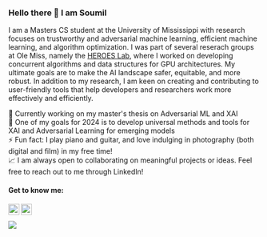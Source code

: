 ### Hello there 👋 I am <strong>Soumil</strong> <!--[Soumil](https://www.soumildatta.com/)-->

I am a Masters CS student at the University of Mississippi with research focuses on trustworthy and adversarial machine learning, efficient machine learning, and algorithm optimization. I was part of several reserach groups at Ole Miss, namely the [HEROES Lab](https://john.cs.olemiss.edu/heroes/), where I worked on developing concurrent algorithms and data structures for GPU architectures. My ultimate goals are to make the AI landscape safer, equitable, and more robust. In addition to my research, I am keen on creating and contributing to user-friendly tools that help developers and researchers work more effectively and efficiently.
<!---🌱 I’m currently exploring Adversarial ML, and Algorithm Optimizations--->
🔭 Currently working on my master's thesis on Adversarial ML and XAI   
🥅 One of my goals for 2024 is to develop universal methods and tools for XAI and Adversarial Learning for emerging models   
⚡ Fun fact: I play piano and guitar, and love indulging in photography (both digital and film) in my free time!        
📈 I am always open to collaborating on meaningful projects or ideas. Feel free to reach out to me through LinkedIn!

#### Get to know me:
<!---[<img align="left" alt="codeSTACKr.com" width="22px" src="https://raw.githubusercontent.com/iconic/open-iconic/master/svg/globe.svg" />][website]--->
<!---[<img align="left" alt="codeSTACKr | YouTube" width="22px" src="https://cdn.jsdelivr.net/npm/simple-icons@v3/icons/youtube.svg" />][youtube]--->
<!---[<img align="left" alt="codeSTACKr | Instagram" width="22px" src="https://cdn.jsdelivr.net/npm/simple-icons@v3/icons/instagram.svg" />][instagram]--->
[<img align="left" alt="codeSTACKr | LinkedIn" width="22px" src="https://upload.wikimedia.org/wikipedia/commons/c/ca/LinkedIn_logo_initials.png" />](https://www.linkedin.com/in/soumildatta/)
[<img align="left" alt="codeSTACKr | Spotify" width="22px" src="https://upload.wikimedia.org/wikipedia/commons/1/19/Spotify_logo_without_text.svg"/>](https://open.spotify.com/user/igmjtoh69apsl4fmc5isanek7?si=33684235e50f4e12)
</br></br>
![](https://komarev.com/ghpvc/?username=soumildatta&color=blue)
<!--![Github stats](https://github-readme-stats.vercel.app/api?username=soumildatta&show_icons=true)-->
<!--
**soumildatta/soumildatta** is a ✨ _special_ ✨ repository because its `README.md` (this file) appears on your GitHub profile.

Here are some ideas to get you started:
[High Fidelity Virtual Environments Lab](https://john.cs.olemiss.edu/~jones/doku.php?id=start)
- 🔭 I’m currently working on ...
- 🌱 I’m currently learning ...
- 👯 I’m looking to collaborate on ...
- 🤔 I’m looking for help with ...
- 💬 Ask me about ...
- 📫 How to reach me: ...
- 😄 Pronouns: ...
- ⚡ Fun fact: ...
-->
